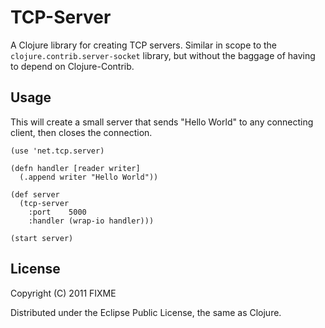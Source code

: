 # TCP-Server

A Clojure library for creating TCP servers. Similar in scope to the
`clojure.contrib.server-socket` library, but without the baggage of
having to depend on Clojure-Contrib.

## Usage

This will create a small server that sends "Hello World" to any
connecting client, then closes the connection.

    (use 'net.tcp.server)

    (defn handler [reader writer]
      (.append writer "Hello World"))

    (def server
      (tcp-server 
        :port    5000
        :handler (wrap-io handler)))

    (start server)

## License

Copyright (C) 2011 FIXME

Distributed under the Eclipse Public License, the same as Clojure.
